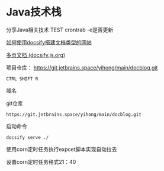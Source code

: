# Java技术栈

分享Java相关技术
TEST crontrab -e是否更新



[如何使用docsify搭建文档类型的网站](https://mp.weixin.qq.com/s/TPXHaTdfTYKrcpm77gPHyA)

[多页文档 (docsify.js.org)](https://docsify.js.org/#/zh-cn/more-pages)


项目仓库：
https://git.jetbrains.space/yihong/main/docblog.git



```
CTRL SHIFT R
```



域名

git仓库


```
https://git.jetbrains.space/yihong/main/docblog.git
```

启动命令

```
docsify serve ./
```



使用corn定时任务执行expcet脚本实现自动拉去

设置corn定时任务格式21：40







